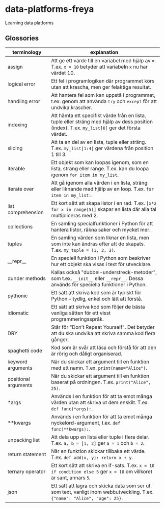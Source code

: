 # data-platforms-freya
Learning data platforms

## Glossories


| terminology          | explanation                                                                 |
| -------------------- | --------------------------------------------------------------------------- |
| assign               | Att ge ett värde till en variabel med hjälp av `=`. T.ex. `x = 10` betyder att variabeln `x` nu har värdet 10. |
| logical error        | Ett fel i programlogiken där programmet körs utan att krascha, men ger felaktiga resultat. |
| handling error       | Att hantera fel som kan uppstå i programmet, t.ex. genom att använda `try` och `except` för att undvika krascher. |
| indexing             | Att hämta ett specifikt värde från en lista, tuple eller sträng med hjälp av dess position (index). T.ex. `my_list[0]` ger det första värdet. |
| slicing              | Att ta en del av en lista, tuple eller sträng. T.ex. `my_list[1:4]` ger värdena från position 1 till 3. |
| iterable             | Ett objekt som kan loopas igenom, som en lista, sträng eller range. T.ex. kan du loopa igenom `for item in my_list`. |
| iterate over         | Att gå igenom alla värden i en lista, sträng eller liknande med hjälp av en loop. T.ex. `for item in my_list:`. |
| list comprehension   | Ett kort sätt att skapa listor i en rad. T.ex. `[x*2 for x in range(5)]` skapar en lista där alla tal multipliceras med 2. |
| collections          | En samling specialfunktioner i Python för att hantera listor, räkna saker och mycket mer. |
| tuples               | En samling värden som liknar en lista, men som inte kan ändras efter att de skapats. T.ex. `my_tuple = (1, 2, 3)`. |
| \_\_repr\_\_         | En speciell funktion i Python som beskriver hur ett objekt ska visas i text för utvecklare. |
| dunder methods       | Kallas också "dubbel-understreck-metoder", som t.ex. `__init__` eller `__repr__`. Dessa används för speciella funktioner i Python. |
| pythonic             | Ett sätt att skriva kod som är typiskt för Python – tydlig, enkel och lätt att förstå. |
| idiomatic            | Ett sätt att skriva kod som följer de bästa vanliga sätten för ett visst programmeringsspråk. |
| DRY                  | Står för "Don't Repeat Yourself". Det betyder att du ska undvika att skriva samma kod flera gånger. |
| spaghetti code       | Kod som är svår att läsa och förstå för att den är rörig och dåligt organiserad. |
| keyword arguments    | När du skickar ett argument till en funktion med ett namn. T.ex. `print(name="Alice")`. |
| positional arguments | När du skickar ett argument till en funktion baserat på ordningen. T.ex. `print("Alice", 25)`. |
| \*args               | Används i en funktion för att ta emot många värden utan att skriva ut dem enskilt. T.ex. `def func(*args):`. |
| \*\*kwargs           | Används i en funktion för att ta emot många nyckelord-argument, t.ex. `def func(**kwargs):`. |
| unpacking list       | Att dela upp en lista eller tuple i flera delar. T.ex. `a, b = [1, 2]` ger `a = 1` och `b = 2`. |
| return statement     | När en funktion skickar tillbaka ett värde. T.ex. `def add(x, y): return x + y`. |
| ternary operator     | Ett kort sätt att skriva en if-sats. T.ex. `x = 10 if condition else 5` ger `x = 10` om villkoret är sant, annars `5`. |
| json                 | Ett sätt att lagra och skicka data som ser ut som text, vanligt inom webbutveckling. T.ex. `{"name": "Alice", "age": 25}`. |

